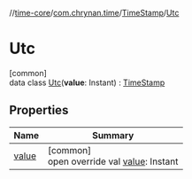 //[time-core](../../../../index.md)/[com.chrynan.time](../../index.md)/[TimeStamp](../index.md)/[Utc](index.md)

# Utc

[common]\
data class [Utc](index.md)(**value**: Instant) : [TimeStamp](../index.md)

## Properties

| Name | Summary |
|---|---|
| [value](value.md) | [common]<br>open override val [value](value.md): Instant |
